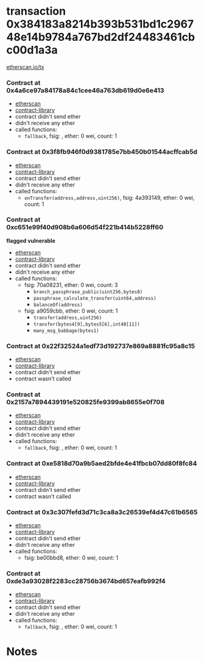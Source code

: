 # transaction 0x384183a8214b393b531bd1c296748e14b9784a767bd2df24483461cbc00d1a3a

[etherscan.io/tx](https://etherscan.io/tx/0x384183a8214b393b531bd1c296748e14b9784a767bd2df24483461cbc00d1a3a)


### Contract at 0x4a6ce97a84178a84c1cee46a763db619d0e6e413

* [etherscan](https://etherscan.io/address/0x4a6ce97a84178a84c1cee46a763db619d0e6e413)
* [contract-library](https://contract-library.com/contracts/Ethereum/4a6ce97a84178a84c1cee46a763db619d0e6e413)
* contract didn't send ether
* didn't receive any ether
* called functions:
    * `fallback`, fsig: , ether: 0 wei, count: 1


### Contract at 0x3f8fb946f0d9381785e7bb450b01544acffcab5d

* [etherscan](https://etherscan.io/address/0x3f8fb946f0d9381785e7bb450b01544acffcab5d)
* [contract-library](https://contract-library.com/contracts/Ethereum/3f8fb946f0d9381785e7bb450b01544acffcab5d)
* contract didn't send ether
* didn't receive any ether
* called functions:
    * `onTransfer(address,address,uint256)`, fsig: 4a393149, ether: 0 wei, count: 1


### Contract at 0xc651e99f40d908b6a606d54f221b414b5228ff60

**flagged vulnerable**

* [etherscan](https://etherscan.io/address/0xc651e99f40d908b6a606d54f221b414b5228ff60)
* [contract-library](https://contract-library.com/contracts/Ethereum/c651e99f40d908b6a606d54f221b414b5228ff60)
* contract didn't send ether
* didn't receive any ether
* called functions:
    * fsig: 70a08231, ether: 0 wei, count: 3
        * `branch_passphrase_public(uint256,bytes8)`
        * `passphrase_calculate_transfer(uint64,address)`
        * `balanceOf(address)`
    * fsig: a9059cbb, ether: 0 wei, count: 1
        * `transfer(address,uint256)`
        * `transfer(bytes4[9],bytes5[6],int48[11])`
        * `many_msg_babbage(bytes1)`


### Contract at 0x22f32524a1edf73d192737e869a8881fc95a8c15

* [etherscan](https://etherscan.io/address/0x22f32524a1edf73d192737e869a8881fc95a8c15)
* [contract-library](https://contract-library.com/contracts/Ethereum/22f32524a1edf73d192737e869a8881fc95a8c15)
* contract didn't send ether
* contract wasn't called


### Contract at 0x2157a7894439191e520825fe9399ab8655e0f708

* [etherscan](https://etherscan.io/address/0x2157a7894439191e520825fe9399ab8655e0f708)
* [contract-library](https://contract-library.com/contracts/Ethereum/2157a7894439191e520825fe9399ab8655e0f708)
* contract didn't send ether
* didn't receive any ether
* called functions:
    * `fallback`, fsig: , ether: 0 wei, count: 1


### Contract at 0xe5818d70a9b5aed2bfde4e41fbcb07dd80f8fc84

* [etherscan](https://etherscan.io/address/0xe5818d70a9b5aed2bfde4e41fbcb07dd80f8fc84)
* [contract-library](https://contract-library.com/contracts/Ethereum/e5818d70a9b5aed2bfde4e41fbcb07dd80f8fc84)
* contract didn't send ether
* contract wasn't called


### Contract at 0x3c307fefd3d71c3ca8a3c26539ef4d47c61b6565

* [etherscan](https://etherscan.io/address/0x3c307fefd3d71c3ca8a3c26539ef4d47c61b6565)
* [contract-library](https://contract-library.com/contracts/Ethereum/3c307fefd3d71c3ca8a3c26539ef4d47c61b6565)
* contract didn't send ether
* didn't receive any ether
* called functions:
    * fsig: be00bbd8, ether: 0 wei, count: 1


### Contract at 0xde3a93028f2283cc28756b3674bd657eafb992f4

* [etherscan](https://etherscan.io/address/0xde3a93028f2283cc28756b3674bd657eafb992f4)
* [contract-library](https://contract-library.com/contracts/Ethereum/de3a93028f2283cc28756b3674bd657eafb992f4)
* contract didn't send ether
* didn't receive any ether
* called functions:
    * `fallback`, fsig: , ether: 0 wei, count: 1

# Notes


